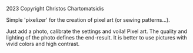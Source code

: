 2023 Copyright Christos Chartomatsidis

Simple 'pixelizer' for the creation of pixel art (or sewing patterns...).

Just add a photo, calibrate the settings and voila! Pixel art. The quality and lighting of the photo defines the end-result. It is better to use pictures with vivid colors and high contrast.